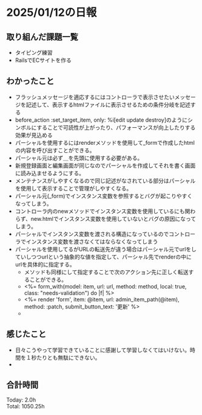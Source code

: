 # 2025/01/12の日報
## 取り組んだ課題一覧
* タイピング練習
*  RailsでECサイトを作る
## わかったこと
*  フラッシュメッセージを適応するにはコントローラで表示させたいメッセージを記述して、表示するhtmlファイルに表示させるための条件分岐を記述する
*   before_action :set_target_item, only: %i[edit update destroy]のようにシンボルにすることで可読性が上がったり、パフォーマンスが向上したりする効果が見込める
*   パーシャルを使用するにはrenderメソッドを使用して_formで作成したhtmlの内容を呼び出すことができる。
  *  パーシャル元は必ず＿を先頭に使用する必要がある。
  *  新規登録画面と編集画面が同じなのでパーシャルを作成してそれを書く画面に読み込ませるようにする。
  *  メンテナンスがしやすくなるので同じ記述がなされている部分はパーシャルを使用して表示することで管理がしやすくなる。
  *  パーシャル元(_form)でインスタンス変数を参照するとバグが起こりやすくなってしまう。
  *  コントローラ内のnewメソッドでインスタンス変数を使用しているにも関わらず、new.htmlでインスタンス変数を使用していないとバグの原因になってしまう。
  *  パーシャルでインスタンス変数を渡される構造になっているのでコントローラでインスタンス変数を渡さなくてはならなくなってしまう
* パーシャルを使用してるがURLの転送先が違う場合はパーシャル元でurlをしていしつつurlという抽象的な値を指定して、パーシャル先でrenderの中にurlを具体的に指定する。
  *  メソッドも同様にして指定することで次のアクション先に正しく転送することができる。
  *  <%= form_with(model: item, url: url, method: method, local: true, class: "needs-validation") do |f| %>
  *  <%= render 'form', item: @item, url: admin_item_path(@item), method: :patch, submit_button_text: '更新' %>
  *         
## 感じたこと
* 日々こうやって学習できていることに感謝して学習しなくてはいけない。時間を１秒たりとも無駄にできない。
* 
## 合計時間 
Today: 2.0h<br>
Total: 1050.25h
